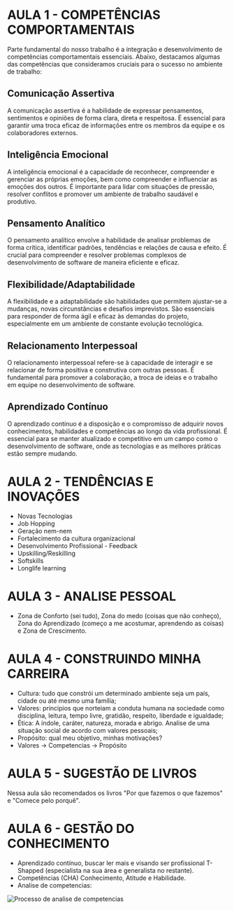 # AULA 1 - COMPETÊNCIAS COMPORTAMENTAIS

Parte fundamental do nosso trabalho é a integração e desenvolvimento de competências comportamentais essenciais. Abaixo, destacamos algumas das competências que consideramos cruciais para o sucesso no ambiente de trabalho:

## Comunicação Assertiva

A comunicação assertiva é a habilidade de expressar pensamentos, sentimentos e opiniões de forma clara, direta e respeitosa. É essencial para garantir uma troca eficaz de informações entre os membros da equipe e os colaboradores externos.

## Inteligência Emocional

A inteligência emocional é a capacidade de reconhecer, compreender e gerenciar as próprias emoções, bem como compreender e influenciar as emoções dos outros. É importante para lidar com situações de pressão, resolver conflitos e promover um ambiente de trabalho saudável e produtivo.

## Pensamento Analítico

O pensamento analítico envolve a habilidade de analisar problemas de forma crítica, identificar padrões, tendências e relações de causa e efeito. É crucial para compreender e resolver problemas complexos de desenvolvimento de software de maneira eficiente e eficaz.

## Flexibilidade/Adaptabilidade

A flexibilidade e a adaptabilidade são habilidades que permitem ajustar-se a mudanças, novas circunstâncias e desafios imprevistos. São essenciais para responder de forma ágil e eficaz às demandas do projeto, especialmente em um ambiente de constante evolução tecnológica.

## Relacionamento Interpessoal

O relacionamento interpessoal refere-se à capacidade de interagir e se relacionar de forma positiva e construtiva com outras pessoas. É fundamental para promover a colaboração, a troca de ideias e o trabalho em equipe no desenvolvimento de software.

## Aprendizado Contínuo

O aprendizado contínuo é a disposição e o compromisso de adquirir novos conhecimentos, habilidades e competências ao longo da vida profissional. É essencial para se manter atualizado e competitivo em um campo como o desenvolvimento de software, onde as tecnologias e as melhores práticas estão sempre mudando.

# AULA 2 - TENDÊNCIAS E INOVAÇÕES

- Novas Tecnologias
- Job Hopping
- Geração nem-nem
- Fortalecimento da cultura organizacional
- Desenvolvimento Profissional - Feedback
- Upskilling/Reskilling
- Softskills
- Longlife learning

# AULA 3 - ANALISE PESSOAL

- Zona de Conforto (sei tudo), Zona do medo (coisas que não conheço), Zona do Aprendizado (começo a me acostumar, aprendendo as coisas) e Zona de Crescimento.

# AULA 4 - CONSTRUINDO MINHA CARREIRA

- Cultura: tudo que constrói um determinado ambiente seja um país, cidade ou até mesmo uma família;
- Valores: principios que norteiam a conduta humana na sociedade como disciplina, leitura, tempo livre, gratidão, respeito, liberdade e igualdade;
- Ética: A índole, caráter, natureza, morada e abrigo. Analise de uma situação social de acordo com valores pessoais;
- Propósito: qual meu objetivo, minhas motivações?
- Valores -> Competencias -> Propósito

# AULA 5 - SUGESTÃO DE LIVROS

Nessa aula são recomendados os livros "Por que fazemos o que fazemos" e "Comece pelo porquê".

# AULA 6 - GESTÃO DO CONHECIMENTO

- Aprendizado contínuo, buscar ler mais e visando ser profissional T-Shapped (especialista na sua área e generalista no restante).
- Competências (CHA) Conhecimento, Atitude e Habilidade.
- Analise de competencias:

![Processo de analise de competencias](processo.png)
